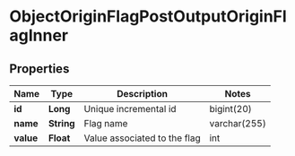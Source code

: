 

# ObjectOriginFlagPostOutputOriginFlagInner


## Properties

| Name | Type | Description | Notes |
|------------ | ------------- | ------------- | -------------|
|**id** | **Long** | Unique incremental id | bigint(20) |  [optional] |
|**name** | **String** | Flag name | varchar(255) |  [optional] |
|**value** | **Float** | Value associated to the flag | int |  [optional] |




